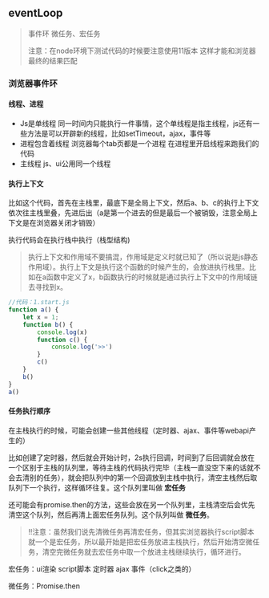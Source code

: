 ## eventLoop
> 事件环 微任务、宏任务
>
> 注意：在node环境下测试代码的时候要注意使用11版本 这样才能和浏览器最终的结果匹配

### 浏览器事件环

#### 线程、进程

- Js是单线程 同一时间内只能执行一件事情，这个单线程是指主线程，js还有一些方法是可以开辟新的线程，比如setTimeout，ajax，事件等
- 进程包含着线程 浏览器每个tab页都是一个进程 在进程里开启线程来跑我们的代码
- 主线程 js、ui公用同一个线程

#### 执行上下文

比如这个代码，首先在主栈里，最底下是全局上下文，然后a、b、c的执行上下文依次往主栈里叠，先进后出（a是第一个进去的但是最后一个被销毁，注意全局上下文是在浏览器关闭才销毁）

执行代码会在执行栈中执行（栈型结构)

>执行上下文和作用域不要搞混，作用域是定义时就已知了（所以说是js静态作用域）。执行上下文是执行这个函数的时候产生的，会放进执行栈里。比如在a函数中定义了x，b函数执行的时候就是通过执行上下文中的作用域链去寻找到x。

```javascript
//代码：1.start.js
function a() {
    let x = 1;
    function b() {
        console.log(x)
        function c() {
            console.log('>>')
        }
        c()
    }
    b()
}
a()
```

#### 任务执行顺序

在主栈执行的时候，可能会创建一些其他线程（定时器、ajax、事件等webapi产生的）

比如创建了定时器，然后就会开始计时，2s执行回调，时间到了后回调就会放在一个区别于主栈的队列里，等待主栈的代码执行完毕（主栈一直没空下来的话就不会去清别的任务），就会把队列中的第一个回调放到主栈中执行，清空主栈然后取队列下一个执行，这样循环往复。这个队列里叫做 **宏任务**

还可能会有promise.then的方法，这些会放在另一个队列里，主栈清空后会优先清空这个队列，然后再清上面宏任务队列。这个队列叫做 **微任务**。

> !!注意：虽然我们说先清微任务再清宏任务，但其实浏览器执行script脚本就一个是宏任务，所以最开始是把宏任务放进主栈执行，然后开始清空微任务，清空完微任务就去宏任务中取一个放进主栈继续执行，循环进行。

宏任务：ui渲染 script脚本 定时器 ajax 事件（click之类的）

微任务：Promise.then